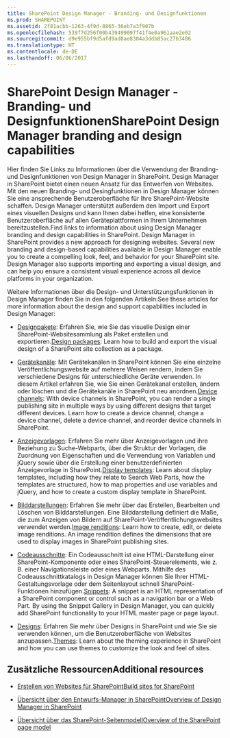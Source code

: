 ```yaml
---
title: SharePoint Design Manager - Branding- und Designfunktionen
ms.prod: SHAREPOINT
ms.assetid: 2f81acbb-1263-4f9d-8865-36eb7a3f907b
ms.openlocfilehash: 539f7d256f00b439499097f41f4e0a961aae2e02
ms.sourcegitcommit: d9e955bf9d5afd9ad8ae8304a3ddb85ac27b3406
ms.translationtype: HT
ms.contentlocale: de-DE
ms.lasthandoff: 06/06/2017
---
```

# <a name="sharepoint-design-manager-branding-and-design-capabilities"></a><span data-ttu-id="b000c-102">SharePoint Design Manager - Branding- und Designfunktionen</span><span class="sxs-lookup"><span data-stu-id="b000c-102">SharePoint Design Manager branding and design capabilities</span></span>
<span data-ttu-id="b000c-p101">Hier finden Sie Links zu Informationen über die Verwendung der Branding- und Designfunktionen von Design Manager in SharePoint. Design Manager in SharePoint bietet einen neuen Ansatz für das Entwerfen von Websites. Mit den neuen Branding- und Desingfunktionen in Design Manager können Sie eine ansprechende Benutzeroberfläche für Ihre SharePoint-Website schaffen. Design Manager unterstützt außerdem den Import und Export eines visuellen Designs und kann Ihnen dabei helfen, eine konsistente Benutzeroberfläche auf allen Geräteplattformen in Ihrem Unternehmen bereitzustellen.</span><span class="sxs-lookup"><span data-stu-id="b000c-p101">Find links to information about using Design Manager branding and design capabilities in SharePoint. Design Manager in SharePoint provides a new approach for designing websites. Several new branding and design-based capabilities available in Design Manager enable you to create a compelling look, feel, and behavior for your SharePoint site. Design Manager also supports importing and exporting a visual design, and can help you ensure a consistent visual experience across all device platforms in your organization.</span></span>
  
    
    

<span data-ttu-id="b000c-107">Weitere Informationen über die Design- und Unterstützungsfunktionen in Design Manager finden Sie in den folgenden Artikeln:</span><span class="sxs-lookup"><span data-stu-id="b000c-107">See these articles for more information about the design and support capabilities included in Design Manager:</span></span>
-  <span data-ttu-id="b000c-108">[Designpakete](sharepoint-design-manager-design-packages): Erfahren Sie, wie Sie das visuelle Design einer SharePoint-Websitesammlung als Paket erstellen und exportieren.</span><span class="sxs-lookup"><span data-stu-id="b000c-108">[Design packages](sharepoint-design-manager-design-packages): Learn how to build and export the visual design of a SharePoint site collection as a package.</span></span>
    
  
-  <span data-ttu-id="b000c-p102">[Gerätekanäle](sharepoint-design-manager-device-channels): Mit Gerätekanälen in SharePoint können Sie eine einzelne Veröffentlichungswebsite auf mehrere Weisen rendern, indem Sie verschiedene Designs für unterschiedliche Geräte verwenden. In diesem Artikel erfahren Sie, wie Sie einen Gerätekanal erstellen, ändern oder löschen und die Gerätekanäle in SharePoint neu anordnen.</span><span class="sxs-lookup"><span data-stu-id="b000c-p102">[Device channels](sharepoint-design-manager-device-channels): With device channels in SharePoint, you can render a single publishing site in multiple ways by using different designs that target different devices. Learn how to create a device channel, change a device channel, delete a device channel, and reorder device channels in SharePoint.</span></span>
    
  
-  <span data-ttu-id="b000c-111">[Anzeigevorlagen](sharepoint-design-manager-display-templates): Erfahren Sie mehr über Anzeigevorlagen und ihre Beziehung zu Suche-Webparts, über die Struktur der Vorlagen, die Zuordnung von Eigenschaften und die Verwendung von Variablen und jQuery sowie über die Erstellung einer benutzerdefinierten Anzeigevorlage in SharePoint.</span><span class="sxs-lookup"><span data-stu-id="b000c-111">[Display templates](sharepoint-design-manager-display-templates): Learn about display templates, including how they relate to Search Web Parts, how the templates are structured, how to map properties and use variables and jQuery, and how to create a custom display template in SharePoint.</span></span>
    
  
-  <span data-ttu-id="b000c-p103">[Bilddarstellungen](sharepoint-design-manager-image-renditions): Erfahren Sie mehr über das Erstellen, Bearbeiten und Löschen von Bilddarstellungen. Eine Bilddarstellung definiert die Maße, die zum Anzeigen von Bildern auf SharePoint-Veröffentlichungswebsites verwendet werden.</span><span class="sxs-lookup"><span data-stu-id="b000c-p103">[Image renditions](sharepoint-design-manager-image-renditions): Learn how to create, edit, or delete image renditions. An image rendition defines the dimensions that are used to display images in SharePoint publishing sites.</span></span>
    
  
-  <span data-ttu-id="b000c-p104">[Codeausschnitte](sharepoint-design-manager-snippets): Ein Codeausschnitt ist eine HTML-Darstellung einer SharePoint-Komponente oder eines SharePoint-Steuerelements, wie z. B. einer Navigationsleiste oder eines Webparts. Mithilfe des Codeausschnittkatalogs in Design Manager können Sie Ihrer HTML-Gestaltungsvorlage oder dem Seitenlayout schnell SharePoint-Funktionen hinzufügen.</span><span class="sxs-lookup"><span data-stu-id="b000c-p104">[Snippets](sharepoint-design-manager-snippets): A snippet is an HTML representation of a SharePoint component or control such as a navigation bar or a Web Part. By using the Snippet Gallery in Design Manager, you can quickly add SharePoint functionality to your HTML master page or page layout.</span></span>
    
  
-  <span data-ttu-id="b000c-116">[Designs](themes-overview-for-sharepoint): Erfahren Sie mehr über Designs in SharePoint und wie Sie sie verwenden können, um die Benutzeroberfläche von Websites anzupassen.</span><span class="sxs-lookup"><span data-stu-id="b000c-116">[Themes](themes-overview-for-sharepoint): Learn about the theming experience in SharePoint and how you can use themes to customize the look and feel of sites.</span></span>
    
  

## <a name="additional-resources"></a><span data-ttu-id="b000c-117">Zusätzliche Ressourcen</span><span class="sxs-lookup"><span data-stu-id="b000c-117">Additional resources</span></span>
<span data-ttu-id="b000c-118"><a name="bk_addresources"> </a></span><span class="sxs-lookup"><span data-stu-id="b000c-118"></span></span>


-  [<span data-ttu-id="b000c-119">Erstellen von Websites für SharePoint</span><span class="sxs-lookup"><span data-stu-id="b000c-119">Build sites for SharePoint</span></span>](build-sites-for-sharepoint)
    
  
-  [<span data-ttu-id="b000c-120">Übersicht über den Entwurfs-Manager in SharePoint</span><span class="sxs-lookup"><span data-stu-id="b000c-120">Overview of Design Manager in SharePoint</span></span>](overview-of-design-manager-in-sharepoint)
    
  
-  [<span data-ttu-id="b000c-121">Übersicht über das SharePoint-Seitenmodell</span><span class="sxs-lookup"><span data-stu-id="b000c-121">Overview of the SharePoint page model</span></span>](overview-of-the-sharepoint-page-model)
    
  


